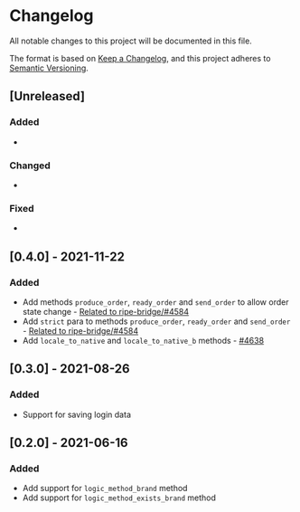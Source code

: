 # Changelog

All notable changes to this project will be documented in this file.

The format is based on [Keep a Changelog](https://keepachangelog.com/en/1.0.0/),
and this project adheres to [Semantic Versioning](https://semver.org/spec/v2.0.0.html).

## [Unreleased]

### Added

*

### Changed

*

### Fixed

*

## [0.4.0] - 2021-11-22

### Added

* Add methods `produce_order`, `ready_order` and `send_order` to allow order state change - [Related to ripe-bridge/#4584](https://github.com/ripe-tech/ripe-bridge/issues/148)
* Add `strict` para to methods `produce_order`, `ready_order` and `send_order` - [Related to ripe-bridge/#4584](https://github.com/ripe-tech/ripe-bridge/issues/148)
* Add `locale_to_native` and `locale_to_native_b` methods - [#4638](https://github.com/ripe-tech/ripe-core/issues/4638)


## [0.3.0] - 2021-08-26

### Added

* Support for saving login data

## [0.2.0] - 2021-06-16

### Added

* Add support for `logic_method_brand` method
* Add support for `logic_method_exists_brand` method
